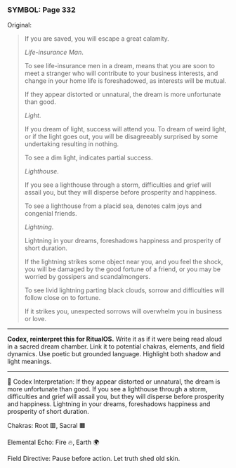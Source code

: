 ### SYMBOL: Page 332

Original:
> If you are saved, you will escape a great calamity.
> 
> 
> _Life-insurance Man_.
> 
> 
> To see life-insurance men in a dream, means that you are soon
> to meet a stranger who will contribute to your business interests,
> and change in your home life is foreshadowed, as interests
> will be mutual.
> 
> 
> If they appear distorted or unnatural, the dream is more
> unfortunate than good.
> 
> 
> _Light_.
> 
> 
> If you dream of light, success will attend you. To dream of weird light,
> or if the light goes out, you will be disagreeably surprised by some
> undertaking resulting in nothing.
> 
> 
> To see a dim light, indicates partial success.
> 
> 
> _Lighthouse_.
> 
> 
> If you see a lighthouse through a storm, difficulties and grief will
> assail you, but they will disperse before prosperity and happiness.
> 
> 
> To see a lighthouse from a placid sea, denotes calm joys
> and congenial friends.
> 
> 
> _Lightning_.
> 
> 
> Lightning in your dreams, foreshadows happiness and prosperity
> of short duration.
> 
> 
> If the lightning strikes some object near you, and you feel
> the shock, you will be damaged by the good fortune of a friend,
> or you may be worried by gossipers and scandalmongers.
> 
> 
> To see livid lightning parting black clouds, sorrow and difficulties
> will follow close on to fortune.
> 
> 
> If it strikes you, unexpected sorrows will overwhelm you in business or love.

---

**Codex, reinterpret this for RitualOS.**
Write it as if it were being read aloud in a sacred dream chamber.
Link it to potential chakras, elements, and field dynamics.
Use poetic but grounded language.
Highlight both shadow and light meanings.

---

🔁 Codex Interpretation:
If they appear distorted or unnatural, the dream is more unfortunate than good. If you see a lighthouse through a storm, difficulties and grief will assail you, but they will disperse before prosperity and happiness. Lightning in your dreams, foreshadows happiness and prosperity of short duration.

Chakras: Root 🟥, Sacral 🟧

Elemental Echo: Fire 🔥, Earth 🌍

Field Directive: Pause before action. Let truth shed old skin.
